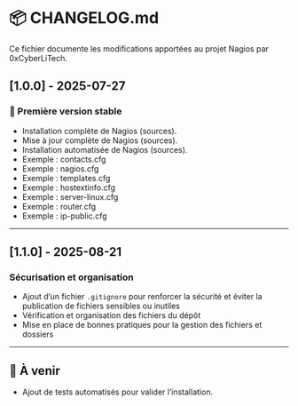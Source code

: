 # 📦 CHANGELOG.md

Ce fichier documente les modifications apportées au projet Nagios par 0xCyberLiTech.

## [1.0.0] - 2025-07-27
### 🚀 Première version stable
- Installation complète de Nagios (sources).
- Mise à jour complète de Nagios (sources).
- Installation automatisée de Nagios (sources).
- Exemple : contacts.cfg
- Exemple : nagios.cfg
- Exemple : templates.cfg
- Exemple : hostextinfo.cfg
- Exemple : server-linux.cfg
- Exemple : router.cfg
- Exemple : ip-public.cfg

---

## [1.1.0] - 2025-08-21
### Sécurisation et organisation
- Ajout d’un fichier `.gitignore` pour renforcer la sécurité et éviter la publication de fichiers sensibles ou inutiles
- Vérification et organisation des fichiers du dépôt
- Mise en place de bonnes pratiques pour la gestion des fichiers et dossiers

---

## 📌 À venir
- Ajout de tests automatisés pour valider l’installation.
